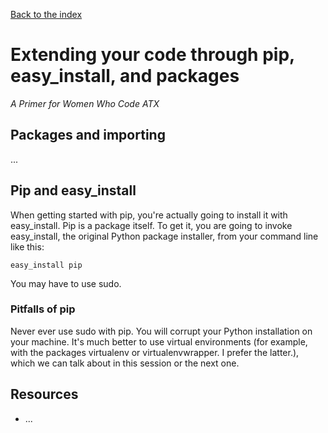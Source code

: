 [Back to the index](/BeginnerCodersWWCATX)

# Extending your code through pip, easy_install, and packages

_A Primer for Women Who Code ATX_

## Packages and importing

...

## Pip and easy_install

When getting started with pip, you're actually going to install it with
easy_install. Pip is a package itself. To get it, you are going to invoke
easy_install, the original Python package installer, from your command line like
this:

    easy_install pip

You may have to use sudo.

### Pitfalls of pip

Never ever use sudo with pip. You will corrupt your Python installation on your
machine. It's much better to use virtual environments (for example, with the
packages virtualenv or virtualenvwrapper. I prefer the latter.), which we can
talk about in this session or the next one.

## Resources

-   ...
